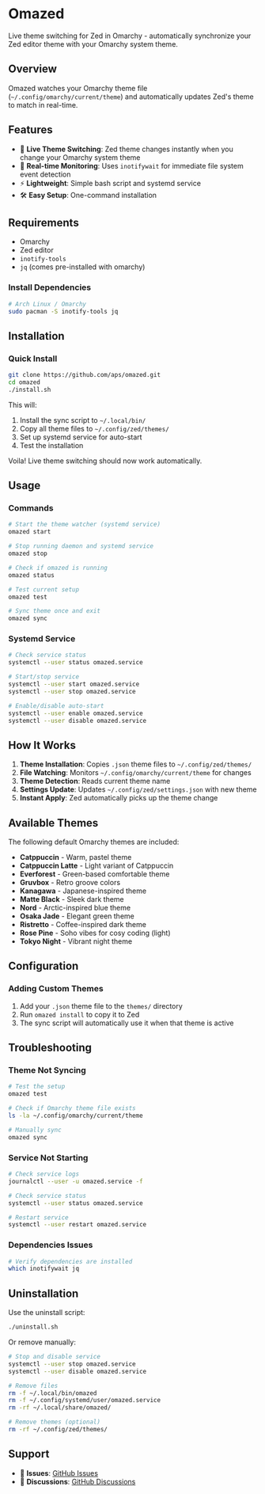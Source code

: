 # Omazed

Live theme switching for Zed in Omarchy - automatically synchronize your Zed editor theme with your Omarchy system theme.

## Overview

Omazed watches your Omarchy theme file (`~/.config/omarchy/current/theme`) and automatically updates Zed's theme to match in real-time.

## Features

- 🎨 **Live Theme Switching**: Zed theme changes instantly when you change your Omarchy system theme
- 🔄 **Real-time Monitoring**: Uses `inotifywait` for immediate file system event detection
- ⚡ **Lightweight**: Simple bash script and systemd service
- 🛠️ **Easy Setup**: One-command installation

## Requirements

- Omarchy
- Zed editor
- `inotify-tools`
- `jq` (comes pre-installed with omarchy)

### Install Dependencies

```bash
# Arch Linux / Omarchy
sudo pacman -S inotify-tools jq
```

## Installation

### Quick Install

```bash
git clone https://github.com/aps/omazed.git
cd omazed
./install.sh
```

This will:
1. Install the sync script to `~/.local/bin/`
2. Copy all theme files to `~/.config/zed/themes/`
3. Set up systemd service for auto-start
4. Test the installation

Voila! Live theme switching should now work automatically.

## Usage

### Commands
```bash
# Start the theme watcher (systemd service)
omazed start

# Stop running daemon and systemd service
omazed stop

# Check if omazed is running
omazed status

# Test current setup
omazed test

# Sync theme once and exit
omazed sync
```

### Systemd Service
```bash
# Check service status
systemctl --user status omazed.service

# Start/stop service
systemctl --user start omazed.service
systemctl --user stop omazed.service

# Enable/disable auto-start
systemctl --user enable omazed.service
systemctl --user disable omazed.service
```

## How It Works

1. **Theme Installation**: Copies `.json` theme files to `~/.config/zed/themes/`
2. **File Watching**: Monitors `~/.config/omarchy/current/theme` for changes
3. **Theme Detection**: Reads current theme name
4. **Settings Update**: Updates `~/.config/zed/settings.json` with new theme
5. **Instant Apply**: Zed automatically picks up the theme change

## Available Themes

The following default Omarchy themes are included:
- **Catppuccin** - Warm, pastel theme
- **Catppuccin Latte** - Light variant of Catppuccin
- **Everforest** - Green-based comfortable theme
- **Gruvbox** - Retro groove colors
- **Kanagawa** - Japanese-inspired theme
- **Matte Black** - Sleek dark theme
- **Nord** - Arctic-inspired blue theme
- **Osaka Jade** - Elegant green theme
- **Ristretto** - Coffee-inspired dark theme
- **Rose Pine** - Soho vibes for cosy coding (light)
- **Tokyo Night** - Vibrant night theme

## Configuration

### Adding Custom Themes

1. Add your `.json` theme file to the `themes/` directory
2. Run `omazed install` to copy it to Zed
3. The sync script will automatically use it when that theme is active

## Troubleshooting

### Theme Not Syncing

```bash
# Test the setup
omazed test

# Check if Omarchy theme file exists
ls -la ~/.config/omarchy/current/theme

# Manually sync
omazed sync
```

### Service Not Starting

```bash
# Check service logs
journalctl --user -u omazed.service -f

# Check service status
systemctl --user status omazed.service

# Restart service
systemctl --user restart omazed.service
```

### Dependencies Issues

```bash
# Verify dependencies are installed
which inotifywait jq
```

## Uninstallation
Use the uninstall script:
```bash
./uninstall.sh
```
Or remove manually:
```bash
# Stop and disable service
systemctl --user stop omazed.service
systemctl --user disable omazed.service

# Remove files
rm -f ~/.local/bin/omazed
rm -f ~/.config/systemd/user/omazed.service
rm -rf ~/.local/share/omazed/

# Remove themes (optional)
rm -rf ~/.config/zed/themes/
```

## Support

- 🐛 **Issues**: [GitHub Issues](https://github.com/aps/omazed/issues)
- 💬 **Discussions**: [GitHub Discussions](https://github.com/aps/omazed/discussions)
